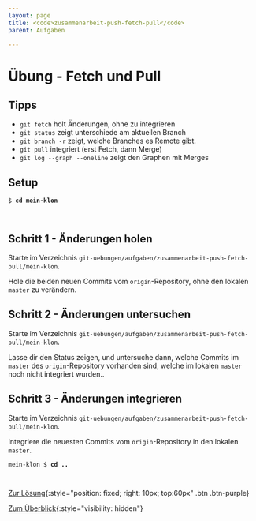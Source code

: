 ```yaml
---
layout: page
title: <code>zusammenarbeit-push-fetch-pull</code>
parent: Aufgaben

---
```

# Übung - Fetch und Pull


## Tipps

* `git fetch` holt Änderungen, ohne zu integrieren
* `git status` zeigt unterschiede am aktuellen Branch
* `git branch -r` zeigt, welche Branches es Remote gibt.
* `git pull` integriert (erst Fetch, dann Merge)
* `git log --graph --oneline` zeigt den Graphen mit Merges

## Setup
                  


<pre><code>$ <b>cd mein-klon</b><br><br><br></code></pre>


<!--UEB-Fetch und Pull--><h2>Schritt 1 - Änderungen holen</h2>

Starte im Verzeichnis `git-uebungen/aufgaben/zusammenarbeit-push-fetch-pull/mein-klon`.

Hole die beiden neuen Commits vom `origin`-Repository,
ohne den lokalen `master` zu verändern.

<!--UEB-Fetch und Pull--><h2>Schritt 2 - Änderungen untersuchen</h2>

Starte im Verzeichnis `git-uebungen/aufgaben/zusammenarbeit-push-fetch-pull/mein-klon`.

Lasse dir den Status zeigen,
und untersuche dann,
welche Commits im `master` des `origin`-Repository vorhanden sind,
welche im lokalen `master` noch nicht integriert wurden..

<!--UEB-Fetch und Pull--><h2>Schritt 3 - Änderungen integrieren</h2>

Starte im Verzeichnis `git-uebungen/aufgaben/zusammenarbeit-push-fetch-pull/mein-klon`.

Integriere die neuesten Commits vom `origin`-Repository
in den lokalen `master`.


<pre><code>mein-klon $ <b>cd ..</b><br><br><br></code></pre>


[Zur Lösung](loesung-zusammenarbeit-push-fetch-pull.html){:style="position: fixed; right: 10px; top:60px" .btn .btn-purple}

[Zum Überblick](../../ueberblick.html){:style="visibility: hidden"}

